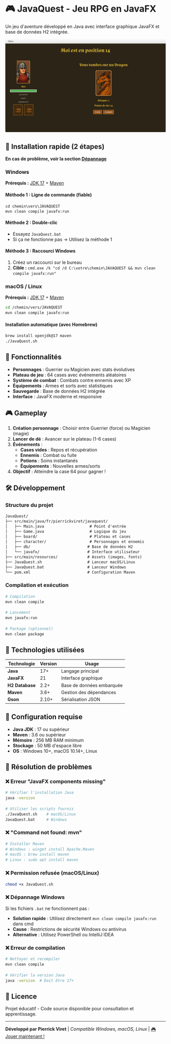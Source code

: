 # 🎮 JavaQuest - Jeu RPG en JavaFX

Un jeu d'aventure développé en Java avec interface graphique JavaFX et base de données H2 intégrée.

<img src="example.png" alt="exemple du jeu" width="600">

## 🚀 Installation rapide (2 étapes)

**En cas de problème, voir la section [Dépannage](#-résolution-de-problèmes)**

### Windows

**Prérequis :** [JDK 17](https://www.azul.com/downloads/?package=jdk#zulu) + [Maven](https://maven.apache.org/download.cgi)

#### Méthode 1 : Ligne de commande (fiable)
```batch
cd chemin\vers\JAVAQUEST
mvn clean compile javafx:run
```

#### Méthode 2 : Double-clic
- Essayez `JavaQuest.bat`
- Si ça ne fonctionne pas → Utilisez la méthode 1

#### Méthode 3 : Raccourci Windows
1. Créez un raccourci sur le bureau
2. **Cible :** `cmd.exe /k "cd /d C:\votre\chemin\JAVAQUEST && mvn clean compile javafx:run"`

### macOS / Linux  

**Prérequis :** [JDK 17](https://www.azul.com/downloads/?package=jdk#zulu) + [Maven](https://maven.apache.org/download.cgi)

```bash
cd /chemin/vers/JAVAQUEST
mvn clean compile javafx:run
```

#### Installation automatique (avec Homebrew)
```bash
brew install openjdk@17 maven
./JavaQuest.sh
```

## 🎯 Fonctionnalités

- **Personnages** : Guerrier ou Magicien avec stats évolutives
- **Plateau de jeu** : 64 cases avec événements aléatoires
- **Système de combat** : Combats contre ennemis avec XP
- **Équipements** : Armes et sorts avec statistiques
- **Sauvegarde** : Base de données H2 intégrée
- **Interface** : JavaFX moderne et responsive

## 🎮 Gameplay

1. **Création personnage** : Choisir entre Guerrier (force) ou Magicien (magie)
2. **Lancer de dé** : Avancer sur le plateau (1-6 cases)
3. **Événements** :
   - **Cases vides** : Repos et récupération
   - **Ennemis** : Combat ou fuite
   - **Potions** : Soins instantanés
   - **Équipements** : Nouvelles armes/sorts
4. **Objectif** : Atteindre la case 64 pour gagner !

## 🛠️ Développement

### Structure du projet
```
JavaQuest/
├── src/main/java/fr/pierrickviret/javaquest/
│   ├── Main.java                    # Point d'entrée
│   ├── Game.java                    # Logique du jeu
│   ├── board/                       # Plateau et cases
│   ├── character/                   # Personnages et ennemis
│   ├── db/                         # Base de données H2
│   └── javafx/                     # Interface utilisateur
├── src/main/resources/             # Assets (images, fonts)
├── JavaQuest.sh                    # Lanceur macOS/Linux
├── JavaQuest.bat                   # Lanceur Windows
└── pom.xml                         # Configuration Maven
```

### Compilation et exécution
```bash
# Compilation
mvn clean compile

# Lancement
mvn javafx:run

# Package (optionnel)
mvn clean package
```

## 💾 Technologies utilisées

| Technologie | Version | Usage |
|-------------|---------|-------|
| **Java** | 17+ | Langage principal |
| **JavaFX** | 21 | Interface graphique |
| **H2 Database** | 2.2+ | Base de données embarquée |
| **Maven** | 3.6+ | Gestion des dépendances |
| **Gson** | 2.10+ | Sérialisation JSON |

## 🔧 Configuration requise

- **Java JDK** : 17 ou supérieur
- **Maven** : 3.6 ou supérieur  
- **Mémoire** : 256 MB RAM minimum
- **Stockage** : 50 MB d'espace libre
- **OS** : Windows 10+, macOS 10.14+, Linux

## 🐛 Résolution de problèmes

### ❌ Erreur "JavaFX components missing"
```bash
# Vérifier l'installation Java
java -version

# Utiliser les scripts fournis
./JavaQuest.sh    # macOS/Linux
JavaQuest.bat     # Windows
```

### ❌ "Command not found: mvn"
```bash
# Installer Maven
# Windows : winget install Apache.Maven
# macOS : brew install maven
# Linux : sudo apt install maven
```

### ❌ Permission refusée (macOS/Linux)
```bash
chmod +x JavaQuest.sh
```

### ❌ Dépannage Windows
Si les fichiers `.bat` ne fonctionnent pas :

- **Solution rapide** : Utilisez directement `mvn clean compile javafx:run` dans cmd
- **Cause** : Restrictions de sécurité Windows ou antivirus  
- **Alternative** : Utilisez PowerShell ou IntelliJ IDEA

### ❌ Erreur de compilation
```bash
# Nettoyer et recompiler
mvn clean compile

# Vérifier la version Java
java -version  # Doit être 17+
```

## 📝 Licence

Projet éducatif - Code source disponible pour consultation et apprentissage.

---

**Développé par Pierrick Viret** | *Compatible Windows, macOS, Linux* | [🎮 Jouer maintenant !](#-installation-rapide-2-étapes)
